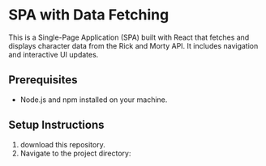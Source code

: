 # SPA with Data Fetching

This is a Single-Page Application (SPA) built with React that fetches and displays character data from the Rick and Morty API. It includes navigation and interactive UI updates.

## Prerequisites
- Node.js and npm installed on your machine.

## Setup Instructions
1. download this repository.
2. Navigate to the project directory: